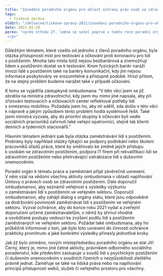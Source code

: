 ```yaml
---
title: "Zasedání poradního orgánu pro oblast ochrany práv osob se zdravotním postižením"
tags:
  - Tisková zpráva
oldUrl: "/aktualne/tiskove-zpravy-2021/zasedani-poradniho-organu-pro-oblast-ochrany-prav-osob-se-zdravotnim-postizenim"
date: 2021-01-29
perex: "<p>Ve středu 27. ledna se sešel poprvé v tomto roce poradní orgán pro monitorování práv lidí s postižením. Setkání se vzhledem k epidemii konalo online. Hlavním tématem jednání bylo zaměstnávání a práce lidí s postižením a problémy, kterým na pracovním trhu čelí. Na jednání byla diskutována také aktuální problematika týkající se přístupnosti testovacích a očkovacích míst pro lidi s postižením. V této věci se zástupkyně ombudsmana Monika Šimůnková, která poradnímu orgánu předsedá, obrátila na ministra zdravotnictví. Zvolen byl také nový místopředseda poradního orgánu, jímž se stal právník Jiří Černý. </p>"
---
```


<!-- imported from the old website -->

<p>Důležitým tématem, které vzešlo od jednoho z členů poradního orgánu, byla otázka přístupnosti míst pro testování a očkování proti koronaviru pro lidi s postižením. Mnohá tato místa totiž nejsou bezbariérová a znemožňují lidem s postižením dostat se k testování. Krom fyzických bariér naráží mnozí lidé s postižením také na bariéry komunikační, kdy jim nejsou informace poskytovány ve srozumitelné a přístupné podobě. Hrozí přitom, že na stejný problém budeme narážet také v případě očkování. </p><p>K tomu se vyjádřila zástupkyně ombudsmana: “V této věci jsem se již obrátila na ministra zdravotnictví, kdy jsem mu mimo jiné napsala, aby při zřizování testovacích a očkovacích center reflektoval potřeby lidí s omezenou mobilitou. Požádala jsem ho, aby mi sdělil, zda došlo v této věci k nápravě a jakým způsobem tento problém hodlá systémově řešit. Také jsem ministra vyzvala, aby do prioritní skupiny k očkování byli vedle sociálních pracovníků zahrnuti také veřejní opatrovníci, stejně tak klienti denních a týdenních stacionářů.”</p><p>Hlavním tématem jednání pak byla otázka zaměstnávání lidí s postižením. Probrány byly například otázky týkající se podpory podnikání nebo školení pracovníků úřadů práce, které by směřovalo ke změně jejich přístupu k osobám se zdravotním postižením, podpora IT firem při rekvalifikaci lidí se zdravotním postižením nebo přetrvávající ostrakizace lidí s duševním onemocněním.</p><p>Poradní orgán k tématu práce a zaměstnání přijal závěrečné usnesení. V něm vzal na vědomí všechny aktivity ombudsmana v oblasti naplňování Úmluvy o právech osob se zdravotním postižením. Dále doporučil ombudsmanovi, aby seznámil veřejnost s výsledky výzkumu o zaměstnávání lidí s postižením ve veřejném sektoru. Doporučil ombudsmanovi, aby zahájil dialog s orgány státu, které jsou odpovědné za dodržování povinnosti zaměstnávat lidi s postižením ve veřejném sektoru. Vyzval ochránce, aby do konce roku 2021 vydal a zveřejnil doporučení určené zaměstnavatelům, v němž by shrnul vhodné a osvědčené postupy vedoucí ke zvýšení podílu lidí s postižením zaměstnaných ve veřejném sektoru. Požádal také ombudsmana, aby ho průběžně informoval o tom, jak bylo toto usnesení do činnosti ochránce prakticky promítnuto a jaké konkrétní výsledky přinesly jednotlivé kroky. </p><p>Jak již bylo zmíněno, novým místopředsedou poradního orgánu se stal Jiří Černý, který je, mimo jiné četné aktivity, právníkem odborného sociálního poradenství, kde především zastupuje u soudů lidi s psychickým postižením či duševním onemocněním v soudních řízeních o nezpůsobilosti zletilého právně jednat. Zaměřuje se také na lidská práva nebo na naplňování principů přístupnosti webů, služeb či veřejného prostoru pro všechny. </p>
